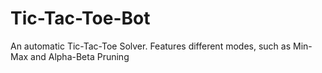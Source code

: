 # Tic-Tac-Toe-Bot
An automatic Tic-Tac-Toe Solver. Features different modes, such as Min-Max and Alpha-Beta Pruning
